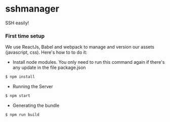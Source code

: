 # sshmanager
SSH easily!

### First time setup

We use ReactJs, Babel and webpack to manage and version our assets (javascript, css). Here's how to to do it:
  - Install node modules. You only need to run this command again if there's any update in the file package.json
```sh
$ npm install
```
  - Running the Server
```sh
$ npm start
```
  - Generating the bundle
```sh
$ npm run build
```
